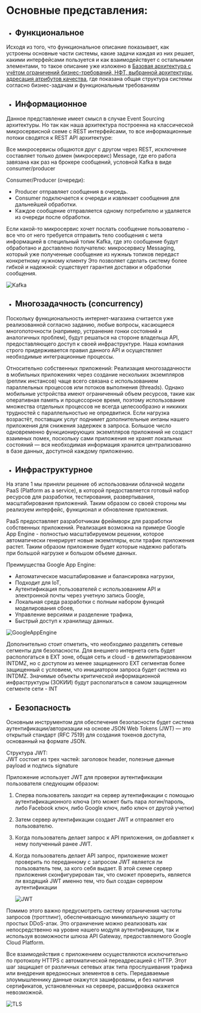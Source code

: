 # Основные представления:

- ## Функциональное

Исходя из того, что функциональное описание показывает, как устроены основные части системы, какие задачи каждая из них решает, какими интерфейсами пользуется и как взаимодействует с остальными элементами, то такое описание уже изложено в [Базовая архитектура с учётом ограничений бизнес-требований, НФТ, выбранной архитектуры, адресация атрибутов качества](https://github.com/butorovnv/Software-Architecture-Diploma/blob/main/main_architercture.md), где показана общая структура системы согласно бизнес-задачам и функциональным требованиям 
- ## Информационное
Данное представление имеет смысл в случае Event Sourcing архитектуры. Но так как наша архитектура построенна на классической микросервисной схеме с REST интерфейсами, то все информационные потоки сводятся к REST API архитектуре:


Все микросервисы общаются друг с другом через REST, исключение составляет только домен (микросервис) Message, где его работа завязана как раз на брокере сообщений, условной Kafka в виде consumer/producer

Consumer/Producer (очереди):

- Producer отправляет сообщения в очередь.
- Consumer подключается к очереди и извлекает сообщения для дальнейшей обработки.
- Каждое сообщение отправляется одному потребителю и удаляется из очереди после обработки.

Если какой-то микросервис хочет послать сообщение пользователю - все что от него требуется отправить тело сообщения с мета информацией в специльный топик Kafka, где это сообщение будут обработано и доставлено получателю: микросервису Messaging, который уже полученные сообщение из нужныъ топиков передаст конкретному нужному клиенту
 Это позволяет сделать систему более гибкой и надежной: существует гарантия доставки и обработки сообщения.

 ![Kafka](https://github.com/butorovnv/Software-Architecture-Diploma/blob/main/images/kafka.png)

- ## Многозадачность (concurrency)
  
Поскольку функциональность интернет-магазина считается уже реализованной согласно заданию, любые вопросы, касающиеся многопоточности (например, устранение гонки состояний и аналогичных проблем), будут решаться на стороне владельца API, предоставляющего доступ к своей инфраструктуре. Наша компания строго придерживается правил данного API и осуществляет необходимые интеграционные процессы.


Относительно собственных приложений: 
Реализация многозадачности в мобильных приложениях через создание нескольких экземпляров (реплик инстансов) чаще всего связана с использованием параллельных процессов или потоков выполнения (threads). Однако мобильные устройства имеют ограниченный объем ресурсов, такие как оперативная память и процессорное время, поэтому использование множества отдельных процессов не всегда целесообразно и никиких трудностей с параллельностью не опредвитися.
 Если нагрузка возрастёт, поставщик услуг поднимет дополнительные интаны нашего приложения для снижения задержек в запроса. Большое число одновременно функционирующих экземпляров приложений не создаст взаимных помех, поскольку сами приложения не хранят локальных состояний — вся необходимая информация хранится централизованно в базе данных, доступной каждому приложению.


- ## Инфраструктурное

На этапе 1 мы приняли решение об использовании облачной модели PaaS (Platform as a service), в которой предоставляется готовый набор ресурсов для разработки, тестирования, развертывания, масштабирования приложений. Таким образом со своей стороны мы реализуем интерфейс, функционал и обновление приложения.

PaaS предоставляет разработчикам фреймворк для разработки собственных приложений. Реализация возможна на примере Google App Engine - полностью масштабируемом решении, которое автоматически генерирует новые экземпляры, если трафик приложения растет. Таким образом приложение будет которые надежно работать при большой нагрузке и большом объеме данных.

Преимущества Google App Engine:
- Автоматическое масштабирование и балансировка нагрузки,
- Подходит для IoT, 
- Аутентификация пользователей с использованием API и электронной почты через учетную запись Google,
- Локальная среда разработки с полным набором функций моделирования сбоев,
- Управление версиями и разделение трафика,
- Быстрый доступ к хранилищу данных.

![GoogleAppEngine](https://github.com/butorovnv/Software-Architecture-Diploma/blob/main/images/GoogleAppEngine.webp)

Дополнительно стоит отметить, что необходимо разделять сетевые сегменты для безопасности. Для внешнего интернета сеть будет распологаться в EXT зоне, общая сеть и cloud - в демилитаризованном INTDMZ, но с доступом из менее защищенного EXT сегментав более защищенный с условием, что инициатором запроса будет система из INTDMZ. Значимые объекты критической информационной инфраструктуры (ЗОКИИ) будут располагаться в самом защищенном сегменте сети - INT

- ## Безопасность

Основным инструментом для обеспечения безопасности будет система аутентификации/авторизации на основе JSON Web Tokens (JWT) — это открытый стандарт (RFC 7519) для создания токенов доступа, основанный на формате JSON.   


Структура JWT:  
JWT состоит из трех частей: заголовок header, полезные данные payload и подпись signature  

Приложение использует JWT для проверки аутентификации пользователя следующим образом:
1. Сперва пользователь заходит на сервер аутентификации с помощью аутентификационного ключа (это может быть пара логин/пароль, либо Facebook ключ, либо Google ключ, либо ключ от другой учетки)
2. Затем сервер аутентификации создает JWT и отправляет его пользователю.
3. Когда пользователь делает запрос к API приложения, он добавляет к нему полученный ранее JWT.
4. Когда пользователь делает API запрос, приложение может проверить по переданному с запросом JWT является ли пользователь тем, за кого себя выдает. В этой схеме сервер приложения сконфигурирован так, что сможет проверить, является ли входящий JWT именно тем, что был создан сервером аутентификации 

    ![JWT](https://github.com/butorovnv/Software-Architecture-Diploma/blob/main/images/JWT2.jpeg)


Помимо этого важно предусмотреть систему ограничения частоты запросов (троттлинг), обеспечивающую минимальную защиту от простых DDoS-атак. Это ограничение можно реализовать как непосредственно на уровне нашего модуля аутентификации, так и используя возможности шлюза API Gateway, предоставляемого Google Cloud Platform.


Все взаимодействия с приложением осуществляются исключительно по протоколу HTTPS с автоматической переадресацией с HTTP. Этот шаг защищает от различных сетевых атак типа прослушивания трафика или внедрения вредоносных элементов в сеть. Передаваемые злоумышленнику данные окажутся зашифрованы, и без наличия сертификатов, установленных на сервере, расшифровка окажется невозможной.

![TLS](https://github.com/butorovnv/Software-Architecture-Diploma/blob/main/images/TLS.png)


